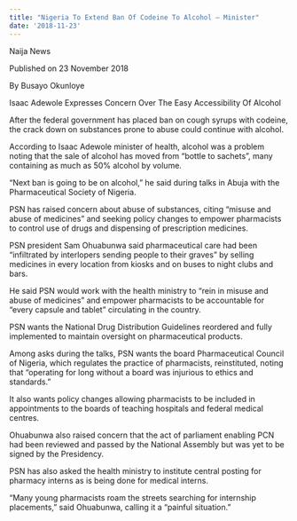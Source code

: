 ```yaml
---
title: "Nigeria To Extend Ban Of Codeine To Alcohol – Minister"
date: '2018-11-23'
---
```

Naija News

Published on 23 November 2018

By Busayo Okunloye

Isaac Adewole Expresses Concern Over The Easy Accessibility Of Alcohol

After the federal government has placed ban on cough syrups with codeine, the crack down on substances prone to abuse could continue with alcohol.

According to Isaac Adewole minister of health, alcohol was a problem noting that the sale of alcohol has moved from “bottle to sachets”, many containing as much as 50% alcohol by volume.

“Next ban is going to be on alcohol,” he said during talks in Abuja with the Pharmaceutical Society of Nigeria.

PSN has raised concern about abuse of substances, citing “misuse and abuse of medicines” and seeking policy changes to empower pharmacists to control use of drugs and dispensing of prescription medicines.

PSN president Sam Ohuabunwa said pharmaceutical care had been “infiltrated by interlopers sending people to their graves” by selling medicines in every location from kiosks and on buses to night clubs and bars.

He said PSN would work with the health ministry to “rein in misuse and abuse of medicines” and empower pharmacists to be accountable for “every capsule and tablet” circulating in the country.

PSN wants the National Drug Distribution Guidelines reordered and fully implemented to maintain oversight on pharmaceutical products.

Among asks during the talks, PSN wants the board Pharmaceutical Council of Nigeria, which regulates the practice of pharmacists, reinstituted, noting that “operating for long without a board was injurious to ethics and standards.”

It also wants policy changes allowing pharmacists to be included in appointments to the boards of teaching hospitals and federal medical centres.

Ohuabunwa also raised concern that the act of parliament enabling PCN had been reviewed and passed by the National Assembly but was yet to be signed by the Presidency.

PSN has also asked the health ministry to institute central posting for pharmacy interns as is being done for medical interns.

“Many young pharmacists roam the streets searching for internship placements,” said Ohuabunwa, calling it a “painful situation.”
